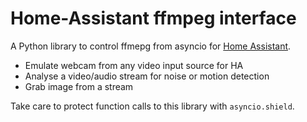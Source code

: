 # Home-Assistant ffmpeg interface

A Python library to control ffmepg from asyncio for [Home Assistant](https://www.home-assistant.io).

- Emulate webcam from any video input source for HA
- Analyse a video/audio stream for noise or motion detection
- Grab image from a stream

Take care to protect function calls to this library with `asyncio.shield`.
